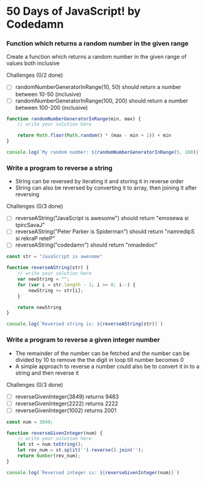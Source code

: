 # 50 Days of JavaScript! by Codedamn

### Function which returns a random number in the given range
Create a function which returns a random number in the given range of values both inclusive

Challenges (0/2 done)

- [ ] randomNumberGeneratorInRange(10, 50) should return a number between 10-50 (inclusive)
- [ ] randomNumberGeneratorInRange(100, 200) should return a number between 100-200 (inclusive)

```js
function randomNumberGeneratorInRange(min, max) {
    // write your solution here

    return Math.floor(Math.random() * (max - min + 1)) + min
}

console.log(`My random number: ${randomNumberGeneratorInRange(5, 100)}`)

```

### Write a program to reverse a string
+ String can be reversed by iterating it and storing it in reverse order
+ String can also be reversed by converting it to array, then joining it after reversing

Challenges (0/3 done)

- [ ] reverseAString("JavaScript is awesome") should return "emosewa si tpircSavaJ"
- [ ] reverseAString("Peter Parker is Spiderman") should return "namredipS si rekraP reteP"
- [ ] reverseAString("codedamn") should return "nmadedoc"

```js
const str = "JavaScript is awesome"

function reverseAString(str) {
    // write your solution here
    var newString = "";
    for (var i = str.length - 1; i >= 0; i--) {
        newString += str[i];
    }

    return newString
}

console.log(`Reversed string is: ${reverseAString(str)}`)

```

### Write a program to reverse a given integer number
+ The remainder of the number can be fetched and the number can be divided by 10 to remove the the digit in loop till number becomes 0
+ A simple approach to reverse a number could also be to convert it in to a string and then reverse it

 Challenges (0/3 done)
 
- [ ] reverseGivenInteger(3849) returns 9483
- [ ] reverseGivenInteger(2222) returns 2222
- [ ] reverseGivenInteger(1002) returns 2001

```js
const num = 3849;

function reverseGivenInteger(num) {
    // write your solution here
    let st = num.toString();
    let rev_num = st.split('').reverse().join('');
    return Number(rev_num);
}

console.log(`Reversed integer is: ${reverseGivenInteger(num)}`)
```
